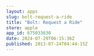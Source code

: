 ```yaml
---
layout: apps
slug: bolt-request-a-ride
title: "Bolt: Request a Ride"
store: apple
app_id: 675033630
date: 2024-07-29T06:15:36Z
published: 2013-07-24T04:44:15Z
---
```

